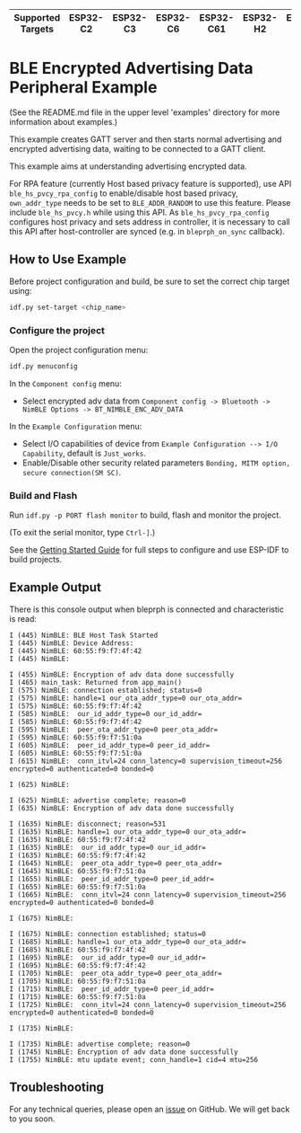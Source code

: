 | Supported Targets | ESP32-C2 | ESP32-C3 | ESP32-C6 | ESP32-C61 | ESP32-H2 | ESP32-S3 |
| ----------------- | -------- | -------- | -------- | --------- | -------- | -------- |

# BLE Encrypted Advertising Data Peripheral Example

(See the README.md file in the upper level 'examples' directory for more information about examples.)

This example creates GATT server and then starts normal advertising and encrypted advertising data, waiting to be connected to a GATT client.

This example aims at understanding advertising encrypted data.

For RPA feature (currently Host based privacy feature is supported), use API `ble_hs_pvcy_rpa_config` to enable/disable host based privacy, `own_addr_type` needs to be set to `BLE_ADDR_RANDOM` to use this feature. Please include `ble_hs_pvcy.h` while using this API. As `ble_hs_pvcy_rpa_config` configures host privacy and sets address in controller, it is necessary to call this API after host-controller are synced (e.g. in `bleprph_on_sync` callback).

## How to Use Example

Before project configuration and build, be sure to set the correct chip target using:

```bash
idf.py set-target <chip_name>
```

### Configure the project

Open the project configuration menu:

```bash
idf.py menuconfig
```
In the `Component config` menu:

* Select encrypted adv data from `Component config -> Bluetooth -> NimBLE Options -> BT_NIMBLE_ENC_ADV_DATA`

In the `Example Configuration` menu:

* Select I/O capabilities of device from `Example Configuration --> I/O Capability`, default is `Just_works`.
* Enable/Disable other security related parameters `Bonding, MITM option, secure connection(SM SC)`.

### Build and Flash

Run `idf.py -p PORT flash monitor` to build, flash and monitor the project.

(To exit the serial monitor, type ``Ctrl-]``.)

See the [Getting Started Guide](https://idf.espressif.com/) for full steps to configure and use ESP-IDF to build projects.

## Example Output

There is this console output when bleprph is connected and characteristic is read:

```
I (445) NimBLE: BLE Host Task Started
I (445) NimBLE: Device Address:
I (445) NimBLE: 60:55:f9:f7:4f:42
I (445) NimBLE:

I (455) NimBLE: Encryption of adv data done successfully
I (465) main_task: Returned from app_main()
I (575) NimBLE: connection established; status=0
I (575) NimBLE: handle=1 our_ota_addr_type=0 our_ota_addr=
I (575) NimBLE: 60:55:f9:f7:4f:42
I (585) NimBLE:  our_id_addr_type=0 our_id_addr=
I (585) NimBLE: 60:55:f9:f7:4f:42
I (595) NimBLE:  peer_ota_addr_type=0 peer_ota_addr=
I (595) NimBLE: 60:55:f9:f7:51:0a
I (605) NimBLE:  peer_id_addr_type=0 peer_id_addr=
I (605) NimBLE: 60:55:f9:f7:51:0a
I (615) NimBLE:  conn_itvl=24 conn_latency=0 supervision_timeout=256 encrypted=0 authenticated=0 bonded=0

I (625) NimBLE:

I (625) NimBLE: advertise complete; reason=0
I (635) NimBLE: Encryption of adv data done successfully

I (1635) NimBLE: disconnect; reason=531
I (1635) NimBLE: handle=1 our_ota_addr_type=0 our_ota_addr=
I (1635) NimBLE: 60:55:f9:f7:4f:42
I (1635) NimBLE:  our_id_addr_type=0 our_id_addr=
I (1635) NimBLE: 60:55:f9:f7:4f:42
I (1645) NimBLE:  peer_ota_addr_type=0 peer_ota_addr=
I (1645) NimBLE: 60:55:f9:f7:51:0a
I (1655) NimBLE:  peer_id_addr_type=0 peer_id_addr=
I (1655) NimBLE: 60:55:f9:f7:51:0a
I (1665) NimBLE:  conn_itvl=24 conn_latency=0 supervision_timeout=256 encrypted=0 authenticated=0 bonded=0

I (1675) NimBLE:

I (1675) NimBLE: connection established; status=0
I (1685) NimBLE: handle=1 our_ota_addr_type=0 our_ota_addr=
I (1685) NimBLE: 60:55:f9:f7:4f:42
I (1695) NimBLE:  our_id_addr_type=0 our_id_addr=
I (1695) NimBLE: 60:55:f9:f7:4f:42
I (1705) NimBLE:  peer_ota_addr_type=0 peer_ota_addr=
I (1705) NimBLE: 60:55:f9:f7:51:0a
I (1715) NimBLE:  peer_id_addr_type=0 peer_id_addr=
I (1715) NimBLE: 60:55:f9:f7:51:0a
I (1725) NimBLE:  conn_itvl=24 conn_latency=0 supervision_timeout=256 encrypted=0 authenticated=0 bonded=0

I (1735) NimBLE:

I (1735) NimBLE: advertise complete; reason=0
I (1745) NimBLE: Encryption of adv data done successfully
I (1755) NimBLE: mtu update event; conn_handle=1 cid=4 mtu=256

```

## Troubleshooting

For any technical queries, please open an [issue](https://github.com/espressif/esp-idf/issues) on GitHub. We will get back to you soon.
